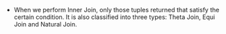 - When we perform Inner Join, only those tuples returned that satisfy the certain condition. It is also classified into three types: Theta Join, Equi Join and Natural Join.